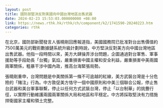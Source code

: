 ```yaml
---
layout: post
title: 國防部堅決反對美國向中國台灣地區出售武器
date: 2024-02-23 15:53:03.000000000 +08:00
link: https://news.rthk.hk/rthk/ch/component/k2/1741590-20240223.htm
categories: rthk
---
```


在北京，國防部新聞發言人張曉剛回應報道指，美國國務院已批准對台出售價值約7500萬美元的戰術數據鏈系統升級計劃時說，中方堅決反對美方向中國台灣地區出售武器。他指一段時間以來，美方大肆操弄涉台問題，企圖通過對台軍售、軍事援助等手段助長「台獨」氣焰，嚴重損害中國主權和安全利益，嚴重損害中美兩國兩軍關係，粗暴干涉中國內政，推高台海緊張局勢。

張曉剛重申，台灣問題是中美關係第一條不可逾越的紅線，美方武裝台灣是十分危險的「賭注」行為。中方敦促美方恪守一個中國原則和中美三個聯合公報，停止售台武器和美台軍事聯繫，停止以任何方式武裝台灣，停止「以台制華」的挑釁行徑，以實際行動維護兩國兩軍關係大局和地區和平穩定。中方將採取堅決有力措施捍衛國家主權和領土完整。
